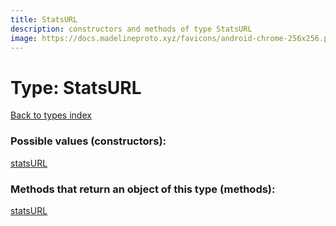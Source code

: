 ```yaml
---
title: StatsURL
description: constructors and methods of type StatsURL
image: https://docs.madelineproto.xyz/favicons/android-chrome-256x256.png
---
```

# Type: StatsURL
[Back to types index](index.md)



### Possible values (constructors):

[statsURL](../constructors/statsURL.md)  



### Methods that return an object of this type (methods):



[statsURL](../constructors/statsURL.md)  

